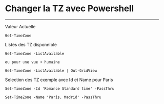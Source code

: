 # Changer la TZ avec Powershell
------------------------------------------------------------------------------------------------------------------------------------------------------------------------------------

Valeur Actuelle

    Get-TimeZone

Listes des TZ disponnible

    Get-TimeZone -ListAvailable

    ou pour une vue + humaine

    Get-TimeZone -ListAvailable | Out-GridView

Selection des TZ exemple avec Id et Name pour Paris

    Set-TimeZone -Id 'Romance Standard time' -PassThru

    Set-TimeZone -Name 'Paris, Madrid' -PassThru



    
